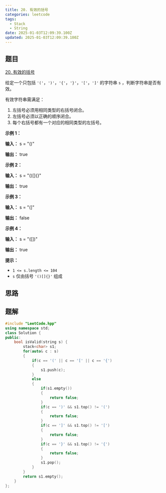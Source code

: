 ```yaml
---
title: 20. 有效的括号
categories: leetcode
tags: 
  - Stack
  - String
date: 2025-01-03T12:09:39.100Z
updated: 2025-01-03T12:09:39.100Z
---
```


<!--more-->

## 题目

[20. 有效的括号](https://leetcode.cn/problems/valid-parentheses)

给定一个只包括 `'('`，`')'`，`'{'`，`'}'`，`'['`，`']'` 的字符串 `s` ，判断字符串是否有效。

有效字符串需满足：

  1. 左括号必须用相同类型的右括号闭合。
  2. 左括号必须以正确的顺序闭合。
  3. 每个右括号都有一个对应的相同类型的左括号。



**示例 1：**

**输入：** s = "()"

**输出：** true

**示例 2：**

**输入：** s = "()[]{}"

**输出：** true

**示例 3：**

**输入：** s = "(]"

**输出：** false

**示例 4：**

**输入：** s = "([])"

**输出：** true



**提示：**

  * `1 <= s.length <= 104`
  * `s` 仅由括号 `'()[]{}'` 组成



## 思路


## 题解

```cpp
#include "LeetCode.hpp"
using namespace std;
class Solution {
public:
    bool isValid(string s) {
        stack<char> s1;
        for(auto& c : s)
        {
            if(c == '(' || c == '[' || c == '{')
            {
                s1.push(c);
            }
            else
            {
                if(s1.empty())
                {
                    return false;
                }
                if(c == ')' && s1.top() != '(')
                {
                    return false;
                }
                if(c == ']' && s1.top() != '[')
                {
                    return false;
                }
                if(c == '}' && s1.top() != '{')
                {
                    return false;
                }
                s1.pop();
            }
        }
        return s1.empty();
    }
};
```
